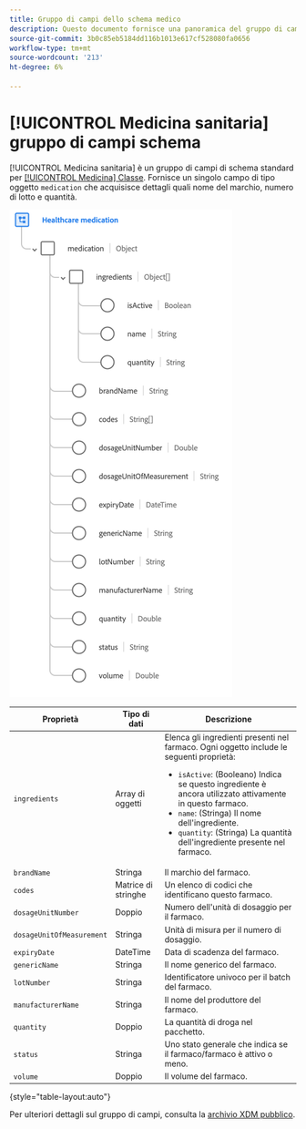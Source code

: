 ```yaml
---
title: Gruppo di campi dello schema medico
description: Questo documento fornisce una panoramica del gruppo di campi dello schema del farmaco sanitario.
source-git-commit: 3b0c85eb5184dd116b1013e617cf528080fa0656
workflow-type: tm+mt
source-wordcount: '213'
ht-degree: 6%

---
```


# [!UICONTROL Medicina sanitaria] gruppo di campi schema

[!UICONTROL Medicina sanitaria] è un gruppo di campi di schema standard per [[!UICONTROL Medicina] Classe](../../classes/medication.md). Fornisce un singolo campo di tipo oggetto `medication` che acquisisce dettagli quali nome del marchio, numero di lotto e quantità.

![](../../images/field-groups/healthcare-medication.png)

| Proprietà | Tipo di dati | Descrizione |
| --- | --- | --- |
| `ingredients` | Array di oggetti | Elenca gli ingredienti presenti nel farmaco. Ogni oggetto include le seguenti proprietà: <ul><li>`isActive`: (Booleano) Indica se questo ingrediente è ancora utilizzato attivamente in questo farmaco.</li><li>`name`: (Stringa) Il nome dell&#39;ingrediente.</li><li>`quantity`: (Stringa) La quantità dell&#39;ingrediente presente nel farmaco.</li></ul> |
| `brandName` | Stringa | Il marchio del farmaco. |
| `codes` | Matrice di stringhe | Un elenco di codici che identificano questo farmaco. |
| `dosageUnitNumber` | Doppio | Numero dell&#39;unità di dosaggio per il farmaco. |
| `dosageUnitOfMeasurement` | Stringa | Unità di misura per il numero di dosaggio. |
| `expiryDate` | DateTime | Data di scadenza del farmaco. |
| `genericName` | Stringa | Il nome generico del farmaco. |
| `lotNumber` | Stringa | Identificatore univoco per il batch del farmaco. |
| `manufacturerName` | Stringa | Il nome del produttore del farmaco. |
| `quantity` | Doppio | La quantità di droga nel pacchetto. |
| `status` | Stringa | Uno stato generale che indica se il farmaco/farmaco è attivo o meno. |
| `volume` | Doppio | Il volume del farmaco. |

{style=&quot;table-layout:auto&quot;}

Per ulteriori dettagli sul gruppo di campi, consulta la [archivio XDM pubblico](https://github.com/adobe/xdm/blob/master/components/fieldgroups/medication/healthcare-medication.schema.json).

